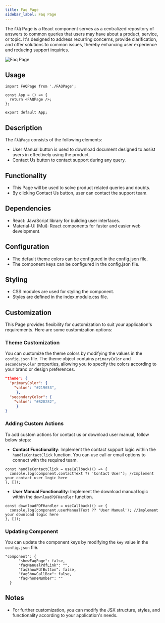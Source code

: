 ```yaml
---
title: Faq Page
sidebar_label: Faq Page
---
```


<head>
  <title> Faq Page </title>
  <meta name="description" content="your meta content goes here" />
</head>

The `FAQ` Page is a React component serves as a centralized repository of answers to common queries that users may have about a product, service, or topic. It's designed to address recurring concerns, provide clarification, and offer solutions to common issues, thereby enhancing user experience and reducing support inquiries.

<img src="/img/molecules/faqPage.png" alt="Faq Page" />

## Usage

```tsx
import FAQPage from './FAQPage';

const App = () => {
  return <FAQPage />;
};

export default App;
```

## Description

The `FAQPage` consists of the following elements:

- User Manual button is used to download document designed to assist users in effectively using the product.
- Contact Us button to contact support during any query.

## Functionality

- This Page will be used to solve product related queries and doubts.
- By clicking Contact Us button, user can contact the support team.

## Dependencies

- React: JavaScript library for building user interfaces.
- Material-UI (Mui): React components for faster and easier web development.

## Configuration

- The default theme colors can be configured in the config.json file.
- The component keys can be configured in the config.json file.

## Styling

- CSS modules are used for styling the component.
- Styles are defined in the index.module.css file.

## Customization

This Page provides flexibility for customization to suit your application's requirements. Here are some customization options:

### Theme Customization

You can customize the theme colors by modifying the values in the `config.json` file. The theme object contains `primaryColor` and `secondaryColor` properties, allowing you to specify the colors according to your brand or design preferences.

```json
"theme": {
  "primaryColor": {
    "value": "#219653",
     },
  "secondaryColor": {
    "value": "#828282",
     }
}
```

### Adding Custom Actions

To add custom actions for contact us or download user manual, follow below steps:

- **Contact Functionality**: Implement the contact support logic within the `handleContactClick` function. You can use call or email options to connect with the required team.

```tsx
const handleContactClick = useCallback(() => {
  console.log(component.contactText ?? 'Contact User'); //Implement your contact user logic here
}, []);
```

- **User Manual Functionality**: Implement the download manual logic within the `downloadPDFHandler` function.

```tsx
const downloadPDFHandler = useCallback(() => {
  console.log(component.userManualText ?? 'User Manual'); //Implement your download logic here
}, []);
```

### Updating Component

You can update the component keys by modifying the `key` value in the `config.json` file.

```tsx
"component": {
      "showFaqPage": false,
      "faqManualPdfLink": "",
      "faqShowPdfButton": false,
      "faqShowCallBox": false,
      "faqPhoneNumber": ""
  }
```

## Notes

- For further customization, you can modify the JSX structure, styles, and functionality according to your application's needs.
